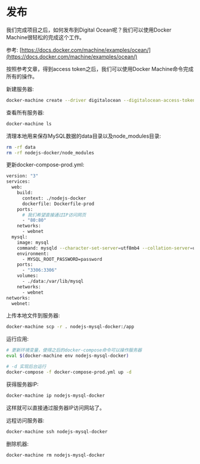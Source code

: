 # 发布
我们完成项目之后，如何发布到Digital Ocean呢？我们可以使用Docker Machine很轻松的完成这个工作。

参考: [https://docs.docker.com/machine/examples/ocean/](https://docs.docker.com/machine/examples/ocean/)

按照参考文章，得到access token之后，我们可以使用Docker Machine命令完成所有的操作。

新建服务器:
``` sh
docker-machine create --driver digitalocean --digitalocean-access-token [access token] nodejs-mysql-docker
```

查看所有服务器:
``` sh
docker-machine ls
```

清理本地用来保存MySQL数据的data目录以及node_modules目录:
``` sh
rm -rf data
rm -rf nodejs-docker/node_modules
```

更新docker-compose-prod.yml:
``` sh
version: "3"
services:
  web:
    build:
      context: ./nodejs-docker
      dockerfile: Dockerfile-prod
    ports:
      # 我们希望直接通过IP访问网页
      - "80:80"
    networks:
      - webnet
  mysql:
    image: mysql
    command: mysqld --character-set-server=utf8mb4 --collation-server=utf8mb4_unicode_ci
    environment:
      - MYSQL_ROOT_PASSWORD=password
    ports:
      - "3306:3306"
    volumes:
      - ./data:/var/lib/mysql
    networks:
      - webnet
networks:
  webnet:
```

上传本地文件到服务器:
``` sh
docker-machine scp -r . nodejs-mysql-docker:/app
```

运行应用:
``` sh
# 更新环境变量，使得之后的docker-compose命令可以操作服务器
eval $(docker-machine env nodejs-mysql-docker)

# -d 实现后台运行
docker-compose -f docker-compose-prod.yml up -d
```

获得服务器IP:
``` sh
docker-machine ip nodejs-mysql-docker
```
这样就可以直接通过服务器IP访问网站了。

远程访问服务器:
``` sh
docker-machine ssh nodejs-mysql-docker
```

删除机器:
``` sh
docker-machine rm nodejs-mysql-docker
```
